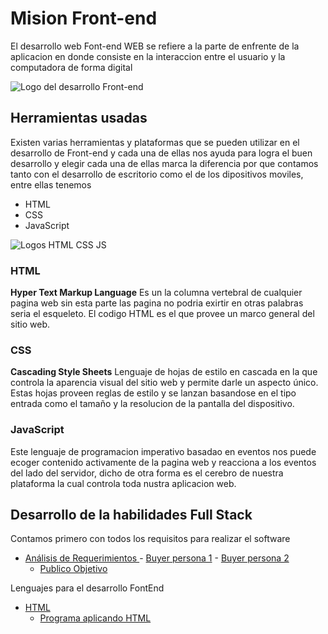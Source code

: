 # Mision Front-end
El desarrollo web Font-end WEB se refiere a la parte de enfrente de la aplicacion en donde consiste en la interaccion entre el usuario y la computadora de forma digital

![Logo del desarrollo Front-end](https://upload.wikimedia.org/wikipedia/commons/thumb/b/bf/Front-end-logo-color%402x.png/220px-Front-end-logo-color%402x.png)

## Herramientas usadas
Existen varias herramientas y plataformas que se pueden utilizar en el desarrollo de Front-end y cada una de ellas nos ayuda para logra el buen desarrollo y elegir cada una de ellas marca la diferencia por que contamos tanto con el desarrollo de escritorio como el de los dipositivos moviles, entre ellas tenemos 
- HTML
- CSS
- JavaScript

![Logos HTML CSS JS](https://www.pngkey.com/png/detail/947-9477750_1499794874html5-js-css3-logo-png-html-5.png)

### HTML
**Hyper Text Markup Language**
Es un la columna vertebral de cualquier pagina web sin esta parte las pagina no podria exirtir en otras palabras seria el esqueleto. El codigo HTML es el que provee un marco general del sitio web.

### CSS
**Cascading Style Sheets**
Lenguaje de hojas de estilo en cascada en la que controla la aparencia visual del sitio web y permite darle un aspecto único. Estas hojas proveen reglas de estilo y se lanzan basandose en el tipo entrada como el tamaño y la resolucion de la pantalla del dispositivo.

### JavaScript
Este lenguaje de programacion imperativo basadao en eventos nos puede ecoger contenido activamente de la pagina web y reacciona a los eventos del lado del servidor, dicho de otra forma es el cerebro de nuestra plataforma la cual controla toda nustra aplicacion web.

## Desarrollo de la habilidades Full Stack
Contamos primero con todos los requisitos para realizar el software 
- [Análisis de Requerimientos ](https://github.com/aldodanielle/Full-stack-WEB/tree/main/Front-end/An%C3%A1lisis%20de%20Requerimientos)
       - [Buyer persona 1](https://github.com/aldodanielle/Full-stack-WEB/blob/main/Front-end/An%C3%A1lisis%20de%20Requerimientos/Imagenes/1.png)
       - [Buyer persona 2](https://github.com/aldodanielle/Full-stack-WEB/blob/main/Front-end/An%C3%A1lisis%20de%20Requerimientos/Imagenes/2.png)
  - [Publico Objetivo](https://github.com/aldodanielle/Full-stack-WEB/blob/main/Front-end/An%C3%A1lisis%20de%20Requerimientos/Imagenes/Publico%20Objetivo.jpg)

Lenguajes para el desarrollo FontEnd
- [HTML](https://github.com/aldodanielle/Full-stack-WEB/tree/main/Front-end/HTML)
   - [Programa aplicando HTML]() 
